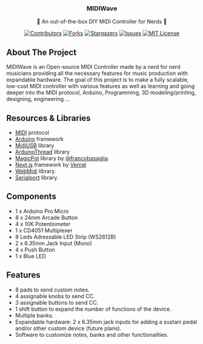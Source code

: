 <div id="top"></div>
<!-- PROJECT LOGO -->
<div align="center">
<h3>MIDIWave</h3>
<p>🎹 An out-of-the-box DIY MIDI Controller for Nerds 🎵</p>

  [![Contributors][contributors-shield]][contributors-url]
  [![Forks][forks-shield]][forks-url]
  [![Stargazers][stars-shield]][stars-url]
  [![Issues][issues-shield]][issues-url]
  [![MIT License][license-shield]][license-url]
</div>

## About The Project
MIDIWave is an Open-source MIDI Controller made by a nerd for nerd musicians providing all the necessary features for music production with expandable hardware.
The goal of this project is to make a fully scalable, low-cost MIDI controller with various features as well as learning and going deeper into the MIDI protocol, Arduino, Programming, 3D modeling/printing, designing, engineering ...

## Resources & Libraries
- [MIDI](https://en.wikipedia.org/wiki/MIDI) protocol
- [Arduino](https://arduino.cc) framework
- [MidiUSB](https://github.com/arduino-libraries/MIDIUSB) library
- [ArduinoThread](https://github.com/ivanseidel/ArduinoThread) library
- [MagicPot](https://github.com/francobasaglia/MagicPot) library by [@francobasaglia](https://github.com/francobasaglia).
- [Next.js](https://nextjs.org) framework by [Vercel](https://vercel.com)
- [WebMidi](https://webmidijs.org) library.
- [Serialport](https://serialport.io/) library.

## Components
- 1 x Arduino Pro Micro
- 8 x 24mm Arcade Button
- 4 x 10K Potentiometer
- 1 x CD4051 Multiplexer
- 8 Leds Adressable LED Strip (WS2812B)
- 2 x 6.35mm Jack Input (Mono)
- 4 x Push Button
- 1 x Blue LED

## Features
- 8 pads to send custom notes.
- 4 assignable knobs to send CC.
- 3 assignable buttons to send CC.
- 1 shift button to expand the number of functions of the device.
- Multiple banks.
- Expandable hardware: 2 x 6.35mm jack inputs for adding a sustain pedal and/or other custom device (future plans).
- Software to customize notes, banks and other functionalities.

[contributors-shield]: https://img.shields.io/github/contributors/azizbecha/MIDIWave.svg?style=for-the-badge
[contributors-url]: https://github.com/azizbecha/MIDIWave/graphs/contributors
[forks-shield]: https://img.shields.io/github/forks/azizbecha/MIDIWave.svg?style=for-the-badge
[forks-url]: https://github.com/azizbecha/MIDIWave/network/members
[stars-shield]: https://img.shields.io/github/stars/azizbecha/MIDIWave.svg?style=for-the-badge
[stars-url]: https://github.com/azizbecha/MIDIWave/stargazers
[issues-shield]: https://img.shields.io/github/issues/azizbecha/MIDIWave.svg?style=for-the-badge
[issues-url]: https://github.com/azizbecha/MIDIWave/issues
[license-shield]: https://img.shields.io/github/license/azizbecha/MIDIWave.svg?style=for-the-badge
[license-url]: https://github.com/azizbecha/MIDIWave/blob/master/LICENSE.md
